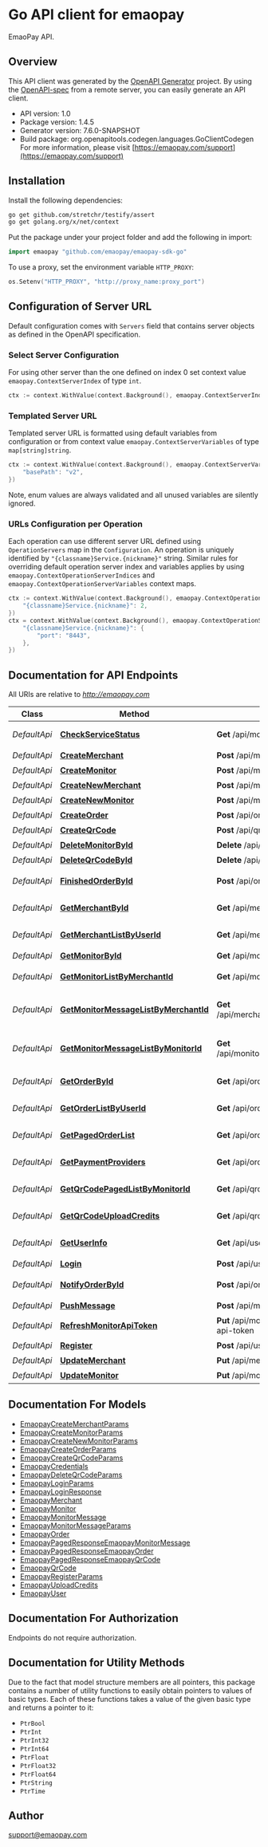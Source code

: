 # Go API client for emaopay

EmaoPay API.

## Overview
This API client was generated by the [OpenAPI Generator](https://openapi-generator.tech) project.  By using the [OpenAPI-spec](https://www.openapis.org/) from a remote server, you can easily generate an API client.

- API version: 1.0
- Package version: 1.4.5
- Generator version: 7.6.0-SNAPSHOT
- Build package: org.openapitools.codegen.languages.GoClientCodegen
For more information, please visit [https://emaopay.com/support](https://emaopay.com/support)

## Installation

Install the following dependencies:

```sh
go get github.com/stretchr/testify/assert
go get golang.org/x/net/context
```

Put the package under your project folder and add the following in import:

```go
import emaopay "github.com/emaopay/emaopay-sdk-go"
```

To use a proxy, set the environment variable `HTTP_PROXY`:

```go
os.Setenv("HTTP_PROXY", "http://proxy_name:proxy_port")
```

## Configuration of Server URL

Default configuration comes with `Servers` field that contains server objects as defined in the OpenAPI specification.

### Select Server Configuration

For using other server than the one defined on index 0 set context value `emaopay.ContextServerIndex` of type `int`.

```go
ctx := context.WithValue(context.Background(), emaopay.ContextServerIndex, 1)
```

### Templated Server URL

Templated server URL is formatted using default variables from configuration or from context value `emaopay.ContextServerVariables` of type `map[string]string`.

```go
ctx := context.WithValue(context.Background(), emaopay.ContextServerVariables, map[string]string{
	"basePath": "v2",
})
```

Note, enum values are always validated and all unused variables are silently ignored.

### URLs Configuration per Operation

Each operation can use different server URL defined using `OperationServers` map in the `Configuration`.
An operation is uniquely identified by `"{classname}Service.{nickname}"` string.
Similar rules for overriding default operation server index and variables applies by using `emaopay.ContextOperationServerIndices` and `emaopay.ContextOperationServerVariables` context maps.

```go
ctx := context.WithValue(context.Background(), emaopay.ContextOperationServerIndices, map[string]int{
	"{classname}Service.{nickname}": 2,
})
ctx = context.WithValue(context.Background(), emaopay.ContextOperationServerVariables, map[string]map[string]string{
	"{classname}Service.{nickname}": {
		"port": "8443",
	},
})
```

## Documentation for API Endpoints

All URIs are relative to *http://emaopay.com*

Class | Method | HTTP request | Description
------------ | ------------- | ------------- | -------------
*DefaultApi* | [**CheckServiceStatus**](docs/DefaultApi.md#checkservicestatus) | **Get** /api/monitors/messages | 检查服务状态
*DefaultApi* | [**CreateMerchant**](docs/DefaultApi.md#createmerchant) | **Post** /api/merchants | 创建商户
*DefaultApi* | [**CreateMonitor**](docs/DefaultApi.md#createmonitor) | **Post** /api/monitors | 创建监控
*DefaultApi* | [**CreateNewMerchant**](docs/DefaultApi.md#createnewmerchant) | **Post** /api/merchants/new | 创建新商户
*DefaultApi* | [**CreateNewMonitor**](docs/DefaultApi.md#createnewmonitor) | **Post** /api/monitors/new | 创建新监控
*DefaultApi* | [**CreateOrder**](docs/DefaultApi.md#createorder) | **Post** /api/orders | 创建订单
*DefaultApi* | [**CreateQrCode**](docs/DefaultApi.md#createqrcode) | **Post** /api/qrcodes | 创建二维码
*DefaultApi* | [**DeleteMonitorById**](docs/DefaultApi.md#deletemonitorbyid) | **Delete** /api/monitors/{id} | 删除监控
*DefaultApi* | [**DeleteQrCodeById**](docs/DefaultApi.md#deleteqrcodebyid) | **Delete** /api/qrcodes | 删除二维码
*DefaultApi* | [**FinishedOrderById**](docs/DefaultApi.md#finishedorderbyid) | **Post** /api/orders/finish/{id} | 手动完成订单
*DefaultApi* | [**GetMerchantById**](docs/DefaultApi.md#getmerchantbyid) | **Get** /api/merchants/{id} | 获取商户信息
*DefaultApi* | [**GetMerchantListByUserId**](docs/DefaultApi.md#getmerchantlistbyuserid) | **Get** /api/merchants | 获取商户列表
*DefaultApi* | [**GetMonitorById**](docs/DefaultApi.md#getmonitorbyid) | **Get** /api/monitors/{id} | 获取监控
*DefaultApi* | [**GetMonitorListByMerchantId**](docs/DefaultApi.md#getmonitorlistbymerchantid) | **Get** /api/monitors | 获取监控列表
*DefaultApi* | [**GetMonitorMessageListByMerchantId**](docs/DefaultApi.md#getmonitormessagelistbymerchantid) | **Get** /api/merchants/:merchantId/messages | 获取监控消息列表（商户ID）
*DefaultApi* | [**GetMonitorMessageListByMonitorId**](docs/DefaultApi.md#getmonitormessagelistbymonitorid) | **Get** /api/monitors/:monitorId/messages | 获取监控消息列表（商户监控）
*DefaultApi* | [**GetOrderById**](docs/DefaultApi.md#getorderbyid) | **Get** /api/orders/{id} | 获取订单信息
*DefaultApi* | [**GetOrderListByUserId**](docs/DefaultApi.md#getorderlistbyuserid) | **Get** /api/orders/user | 获取订单列表
*DefaultApi* | [**GetPagedOrderList**](docs/DefaultApi.md#getpagedorderlist) | **Get** /api/orders | 获取订单列表
*DefaultApi* | [**GetPaymentProviders**](docs/DefaultApi.md#getpaymentproviders) | **Get** /api/orders/payment-providers | 获取支付方式
*DefaultApi* | [**GetQrCodePagedListByMonitorId**](docs/DefaultApi.md#getqrcodepagedlistbymonitorid) | **Get** /api/qrcodes | 获取二维码列表
*DefaultApi* | [**GetQrCodeUploadCredits**](docs/DefaultApi.md#getqrcodeuploadcredits) | **Get** /api/qrcodes/upload-credits | 获取二维码上传凭证
*DefaultApi* | [**GetUserInfo**](docs/DefaultApi.md#getuserinfo) | **Get** /api/user/info | 获取用户信息
*DefaultApi* | [**Login**](docs/DefaultApi.md#login) | **Post** /api/user/login | 登录
*DefaultApi* | [**NotifyOrderById**](docs/DefaultApi.md#notifyorderbyid) | **Post** /api/orders/notify/{id} | 通知订单回调
*DefaultApi* | [**PushMessage**](docs/DefaultApi.md#pushmessage) | **Post** /api/monitors/messages | 推送消息
*DefaultApi* | [**RefreshMonitorApiToken**](docs/DefaultApi.md#refreshmonitorapitoken) | **Put** /api/monitors/{monitorId}/refresh-api-token | 刷新ApiToken
*DefaultApi* | [**Register**](docs/DefaultApi.md#register) | **Post** /api/user/register | 注册
*DefaultApi* | [**UpdateMerchant**](docs/DefaultApi.md#updatemerchant) | **Put** /api/merchants/{id} | 更新商户
*DefaultApi* | [**UpdateMonitor**](docs/DefaultApi.md#updatemonitor) | **Put** /api/monitors/{id} | 更新监控


## Documentation For Models

 - [EmaopayCreateMerchantParams](docs/EmaopayCreateMerchantParams.md)
 - [EmaopayCreateMonitorParams](docs/EmaopayCreateMonitorParams.md)
 - [EmaopayCreateNewMonitorParams](docs/EmaopayCreateNewMonitorParams.md)
 - [EmaopayCreateOrderParams](docs/EmaopayCreateOrderParams.md)
 - [EmaopayCreateQrCodeParams](docs/EmaopayCreateQrCodeParams.md)
 - [EmaopayCredentials](docs/EmaopayCredentials.md)
 - [EmaopayDeleteQrCodeParams](docs/EmaopayDeleteQrCodeParams.md)
 - [EmaopayLoginParams](docs/EmaopayLoginParams.md)
 - [EmaopayLoginResponse](docs/EmaopayLoginResponse.md)
 - [EmaopayMerchant](docs/EmaopayMerchant.md)
 - [EmaopayMonitor](docs/EmaopayMonitor.md)
 - [EmaopayMonitorMessage](docs/EmaopayMonitorMessage.md)
 - [EmaopayMonitorMessageParams](docs/EmaopayMonitorMessageParams.md)
 - [EmaopayOrder](docs/EmaopayOrder.md)
 - [EmaopayPagedResponseEmaopayMonitorMessage](docs/EmaopayPagedResponseEmaopayMonitorMessage.md)
 - [EmaopayPagedResponseEmaopayOrder](docs/EmaopayPagedResponseEmaopayOrder.md)
 - [EmaopayPagedResponseEmaopayQrCode](docs/EmaopayPagedResponseEmaopayQrCode.md)
 - [EmaopayQrCode](docs/EmaopayQrCode.md)
 - [EmaopayRegisterParams](docs/EmaopayRegisterParams.md)
 - [EmaopayUploadCredits](docs/EmaopayUploadCredits.md)
 - [EmaopayUser](docs/EmaopayUser.md)


## Documentation For Authorization

Endpoints do not require authorization.


## Documentation for Utility Methods

Due to the fact that model structure members are all pointers, this package contains
a number of utility functions to easily obtain pointers to values of basic types.
Each of these functions takes a value of the given basic type and returns a pointer to it:

* `PtrBool`
* `PtrInt`
* `PtrInt32`
* `PtrInt64`
* `PtrFloat`
* `PtrFloat32`
* `PtrFloat64`
* `PtrString`
* `PtrTime`

## Author

support@emaopay.com

